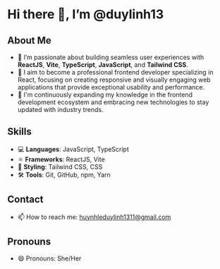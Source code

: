 # Hi there 👋, I’m @duylinh13

## About Me
- 👀 I’m passionate about building seamless user experiences with **ReactJS**, **Vite**, **TypeScript**, **JavaScript**, and **Tailwind CSS**. 
- 🎯 I aim to become a professional frontend developer specializing in React, focusing on creating responsive and visually engaging web applications that provide exceptional usability and performance.
- 🌱 I'm continuously expanding my knowledge in the frontend development ecosystem and embracing new technologies to stay updated with industry trends.

## Skills
- 💻 **Languages**: JavaScript, TypeScript
- ⚛️ **Frameworks**: ReactJS, Vite
- 🎨 **Styling**: Tailwind CSS, CSS
- 🛠️ **Tools**: Git, GitHub, npm, Yarn

## Contact
- 📫 How to reach me: [huynhleduylinh1311@gmail.com](mailto:huynhleduylinh1311@gmail.com)

## Pronouns
- 😄 Pronouns: She/Her


<!---
duylinh13/duylinh13 is a ✨ special ✨ repository because its `README.md` (this file) appears on your GitHub profile.
You can click the Preview link to take a look at your changes.
--->
